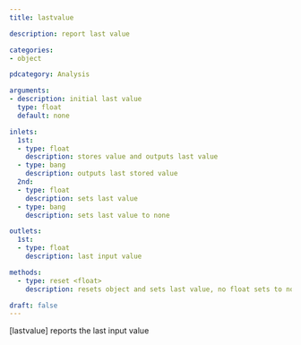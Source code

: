 ```yaml
---
title: lastvalue

description: report last value

categories:
- object

pdcategory: Analysis

arguments:
- description: initial last value
  type: float
  default: none

inlets:
  1st:
  - type: float
    description: stores value and outputs last value
  - type: bang
    description: outputs last stored value
  2nd:
  - type: float
    description: sets last value
  - type: bang
    description: sets last value to none

outlets:
  1st:
  - type: float
    description: last input value

methods:
  - type: reset <float>
    description: resets object and sets last value, no float sets to none

draft: false
---
```


[lastvalue] reports the last input value

